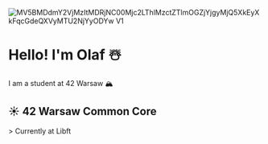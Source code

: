 ![MV5BMDdmY2VjMzItMDRjNC00Mjc2LThlMzctZTlmOGZjYjgyMjQ5XkEyXkFqcGdeQXVyMTU2NjYyODYw _V1_](https://github.com/0h-laugh/0h-laugh/assets/142859984/0535007a-520a-46cd-890c-720c8a929f79)

<h1> Hello! I'm Olaf ☃️ </h1>
I am a student at 42 Warsaw 🏔️

<h2>☀️ 42 Warsaw Common Core</h2>
> Currently at Libft
